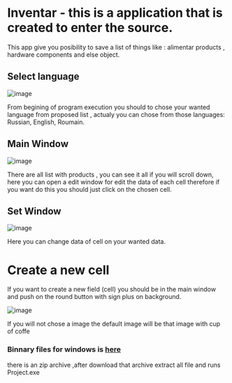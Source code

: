 # Inventar - this is a application that is created to enter the source.
This app give you posibility to save a list of things like : alimentar products , hardware components and else object.

## Select language
![image](https://user-images.githubusercontent.com/59393392/194103213-5d140481-e440-489d-8956-67ed7696ead4.png)


From begining of program execution you should to chose your wanted language from proposed list , actualy you can chose from those languages: Russian, English, Roumain.


## Main Window

![image](https://user-images.githubusercontent.com/59393392/194099053-2610ac43-644e-4723-a32f-8abb8b6d1e06.png)

There are all list with products , you can see it all if you will scroll down, here you can open a edit window for edit the data of each cell therefore if you want do this you should just click on the chosen cell.

## Set Window

![image](https://user-images.githubusercontent.com/59393392/194103928-9e3adc01-cf35-40d4-89c9-afab10062c62.png)

Here you can change data of cell on your wanted data. 

# Create a new cell 

If you want to create a new field (cell) you should be in the main window and push on the round button with sign plus on background.


![image](https://user-images.githubusercontent.com/59393392/194106485-0ddc88d9-6a23-4c86-b51d-bc1389e6c366.png)

If you will not chose a image the default image will be that image with cup of coffe

### Binnary files for windows is <a href="https://drive.google.com/file/d/1xnutIEdA-UC228ZxZcYh6HTyU1lUV6bi/view?usp=sharing" target="_blank">here</a>


there is an zip archive ,after download that archive extract all file and runs Project.exe
